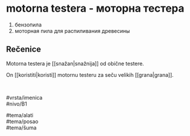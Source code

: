 # motorna testera - моторна тестера

1. бензопила  
2. моторная пила для распиливания древесины

## Rečenice

Motorna testera je [[snažan|snažnija]] od obične testere.

On [[koristiti|koristi]] motornu testeru za seču velikih [[grana|grana]].

<br>

#vrsta/imenica  
#nivo/B1  

#tema/alati  
#tema/posao  
#tema/šuma  
